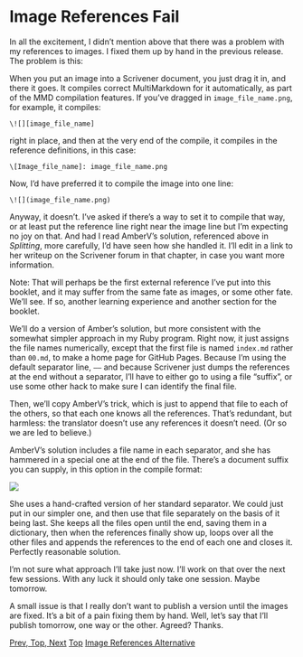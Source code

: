 # Image References Fail #

In all the excitement, I didn’t mention above that there was a problem with my references to images. I fixed them up by hand in the previous release. The problem is this:

When you put an image into a Scrivener document, you just drag it in, and there it goes. It compiles correct MultiMarkdown for it automatically, as part of the MMD compilation features. If you’ve dragged in `image_file_name.png`, for example, it compiles:

`\![][image_file_name]`

right in place, and then at the very end of the compile, it compiles in the reference definitions, in this case:

`\[Image_file_name]: image_file_name.png`

Now, I’d have preferred it to compile the image into one line:

`\![](image_file_name.png)`

Anyway, it doesn’t. I’ve asked if there’s a way to set it to compile that way, or at least put the reference line right near the image line but I’m expecting no joy on that. And had I read AmberV’s solution, referenced above in *Splitting*, more carefully, I’d have seen how she handled it. I’ll edit in a link to her writeup on the Scrivener forum in that chapter, in case you want more information.

Note: That will perhaps be the first external reference I’ve put into this booklet, and it may suffer from the same fate as images, or some other fate. We’ll see. If so, another learning experience and another section for the booklet.

We’ll do a version of Amber’s solution, but more consistent with the somewhat simpler approach in my Ruby program. Right now, it just assigns the file names numerically, except that the first file is named `index.md` rather than `00.md`, to make a home page for GitHub Pages. Because I’m using the default separator line, `——` and because Scrivener just dumps the references at the end without a separator, I’ll have to either go to using a file “suffix”, or use some other hack to make sure I can identify the final file.

Then, we’ll copy AmberV’s trick, which is just to append that file to each of the others, so that each one knows all the references. That’s redundant, but harmless: the translator doesn’t use any references it doesn’t need. (Or so we are led to believe.)

AmberV’s solution includes a file name in each separator, and she has hammered in a special one at the end of the file. There’s a document suffix you can supply, in this option in the compile format:

![][ScreenShot2018-06-17at8.13.28PM]

She uses a hand-crafted version of her standard separator. We could just put in our simpler one, and then use that file separately on the basis of it being last. She keeps all the files open until the end, saving them in a dictionary, then when the references finally show up, loops over all the other files and appends the references to the end of each one and closes it. Perfectly reasonable solution.

I’m not sure what approach I’ll take just now. I’ll work on that over the next few sessions. With any luck it should only take one session. Maybe tomorrow.

A small issue is that I really don’t want to publish a version until the images are fixed. It’s a bit of a pain fixing them by hand. Well, let’s say that I’ll publish tomorrow, one way or the other. Agreed? Thanks.



[Prev, Top, Next](12.html) [Top](index.html) [Image References Alternative](14.html)




[ScreenShot2018-06-17at5.43.41AM]: ScreenShot2018-06-17at5.43.41AM.png

[ScreenShot2018-06-15at3.48.45AM]: ScreenShot2018-06-15at3.48.45AM.png

[ScreenShot2018-06-15at3.56.55AM]: ScreenShot2018-06-15at3.56.55AM.png

[ScreenShot2018-06-15at3.59.33AM]: ScreenShot2018-06-15at3.59.33AM.png

[ScreenShot2018-06-15at4.15.13AM]: ScreenShot2018-06-15at4.15.13AM.png

[ScreenShot2018-06-15at4.31.51AM]: ScreenShot2018-06-15at4.31.51AM.png

[ScreenShot2018-06-15at4.33.00AM]: ScreenShot2018-06-15at4.33.00AM.png

[ScreenShot2018-06-15at4.34.19AM]: ScreenShot2018-06-15at4.34.19AM.png

[ScreenShot2018-06-15at4.35.50AM]: ScreenShot2018-06-15at4.35.50AM.png

[ScreenShot2018-06-15at4.53.51AM]: ScreenShot2018-06-15at4.53.51AM.png

[ScreenShot2018-06-15at4.55.43AM]: ScreenShot2018-06-15at4.55.43AM.png

[ScreenShot2018-06-15at5.07.22AM]: ScreenShot2018-06-15at5.07.22AM.png

[ScreenShot2018-06-15at5.12.50AM]: ScreenShot2018-06-15at5.12.50AM.png

[ScreenShot2018-06-15at5.14.54AM]: ScreenShot2018-06-15at5.14.54AM.png

[ScreenShot2018-06-15at9.24.21AM]: ScreenShot2018-06-15at9.24.21AM.png

[ScreenShot2018-06-15at9.59.53AM]: ScreenShot2018-06-15at9.59.53AM.png

[ScreenShot2018-06-16at7.47.10AM]: ScreenShot2018-06-16at7.47.10AM.png

[ScreenShot2018-06-17at6.41.19AM]: ScreenShot2018-06-17at6.41.19AM.png

[ScreenShot2018-06-17at7.05.30AM]: ScreenShot2018-06-17at7.05.30AM.png

[ScreenShot2018-06-17at8.13.28PM]: ScreenShot2018-06-17at8.13.28PM.png

[ScreenShot2018-06-18at9.45.26AM]: ScreenShot2018-06-18at9.45.26AM.png

[ScreenShot2018-06-17at6.06.28AM]: ScreenShot2018-06-17at6.06.28AM.png

